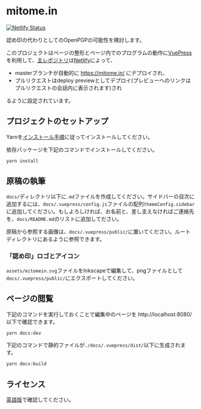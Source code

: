 # mitome.in
[![Netlify Status](https://api.netlify.com/api/v1/badges/5b8126d8-1773-4ab4-8a4b-76c0f5839aa3/deploy-status)](https://app.netlify.com/sites/mitomein/deploys)

認め印の代わりとしてのOpenPGPの可能性を検討します。

このプロジェクトはページの整形とページ内でのプログラムの動作に[VuePress](https://vuepress.vuejs.org/)を利用して、[主レポジトリ](https://github.com/zunda/mitome.in)は[Netlify](https://www.netlify.com/)によって、

- masterブランチが自動的に https://mitome.in/ にデプロイされ、
- プルリクエストはdeploy previewとしてデプロイ(プレビューへのリンクはプルリクエストの会話内に表示されます)され

るように設定されています。

## プロジェクトのセットアップ
Yarnを[インストール手順](https://classic.yarnpkg.com/ja/docs/install/)に従ってインストールしてください。

依存パッケージを下記のコマンドでインストールしてください。

```sh
yarn install
```

## 原稿の執筆
`docs/`ディレクトリ以下に`.md`ファイルを作成してください。サイドバーの目次に追加するには、`docs/.vuepress/config.js`ファイルの配列`themeConfig.sidebar`に追加してください。もしよろしければ、お名前と、差し支えなければご連絡先を、`docs/README.md`のリストに追加してださい。

原稿から参照する画像は、`docs/.vuepress/public/`に置いてください。ルートディレクトリにあるように参照できます。

### 「認め印」ロゴとアイコン
`assets/mitomein.svg`ファイルをInkscapeで編集して、pngファイルとして`docs/.vuepress/public/`にエクスポートしてください。

## ページの閲覧
下記のコマンドを実行しておくことで編集中のページを http://localhost:8080/ 以下で確認できます。

```sh
yarn docs:dev
```

下記のコマンドで静的ファイルが`./docs/.vuepress/dist/`以下に生成されます。

```sh
yarn docs:build
```

## ライセンス
[英語版](README.md#lisence)で確認してください。
